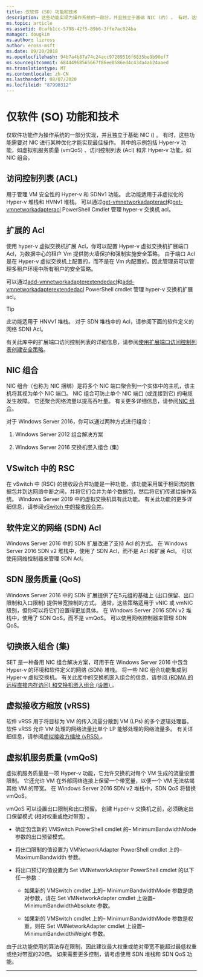 ```yaml
---
title: 仅软件 (SO) 功能和技术
description: 这些功能实现为操作系统的一部分，并且独立于基础 NIC (的) 。 有时，这些功能需要对 NIC 进行某种优化才能实现最佳操作。 其中的示例包括 Hyper-v 功能，如虚拟机服务质量 (vmQoS) 、访问控制列表 (Acl) 和非 Hyper-v 功能，如 NIC 组合。
ms.topic: article
ms.assetid: 0cafb1cc-5798-42f5-89b6-3ffe7ac024ba
manager: dougkim
ms.author: lizross
author: eross-msft
ms.date: 09/20/2018
ms.openlocfilehash: 94b7a4b87a74c24acc97289516f6835be9b90ef7
ms.sourcegitcommit: 68444968565667f86ee0586ed4c43da4ab24aaed
ms.translationtype: MT
ms.contentlocale: zh-CN
ms.lasthandoff: 08/07/2020
ms.locfileid: "87990312"
---
```

# <a name="software-only-so-features-and-technologies"></a>仅软件 (SO) 功能和技术
仅软件功能作为操作系统的一部分实现，并且独立于基础 NIC () 。 有时，这些功能需要对 NIC 进行某种优化才能实现最佳操作。 其中的示例包括 Hyper-v 功能，如虚拟机服务质量 (vmQoS) 、访问控制列表 (Acl) 和非 Hyper-v 功能，如 NIC 组合。

## <a name="access-control-lists-acls"></a>访问控制列表 (ACL)

用于管理 VM 安全性的 Hyper-v 和 SDNv1 功能。 此功能适用于非虚拟化的 Hyper-v 堆栈和 HVNv1 堆栈。 可以通过[get-vmnetworkadapteracl](/powershell/module/hyper-v/add-vmnetworkadapteracl?view=win10-ps)和[get-vmnetworkadapteracl](/powershell/module/hyper-v/remove-vmnetworkadapteracl?view=win10-ps) PowerShell Cmdlet 管理 hyper-v 交换机 acl。

## <a name="extended-acls"></a>扩展的 Acl

使用 hyper-v 虚拟交换机扩展 Acl，你可以配置 Hyper-v 虚拟交换机扩展端口 Acl，为数据中心的租户 Vm 提供防火墙保护和强制实施安全策略。 由于端口 Acl 是在 Hyper-v 虚拟交换机上配置的，而不是在 Vm 内配置的，因此管理员可以管理多租户环境中所有租户的安全策略。

可以通过[add-vmnetworkadapterextendedacl](/powershell/module/hyper-v/add-vmnetworkadapterextendedacl?view=win10-ps)和[add-vmnetworkadapterextendedacl](/powershell/module/hyper-v/remove-vmnetworkadapteracl?view=win10-ps) PowerShell cmdlet 管理 hyper-v 交换机扩展 acl。

>[!TIP]
>此功能适用于 HNVv1 堆栈。 对于 SDN 堆栈中的 Acl，请参阅下面的软件定义的网络 SDN) Acl。

有关此库中的扩展端口访问控制列表的详细信息，请参阅[使用扩展端口访问控制列表创建安全策略](../../../virtualization/hyper-v-virtual-switch/create-security-policies-with-extended-port-access-control-lists.md)。

## <a name="nic-teaming"></a>NIC 组合

NIC 组合（也称为 NIC 捆绑）是将多个 NIC 端口聚合到一个实体中的主机，该主机将其视为单个 NIC 端口。 NIC 组合可防止单个 NIC 端口 (或连接到它) 的电缆发生故障。 它还聚合网络流量以提高吞吐量。 有关更多详细信息，请参阅[NIC 组合](../nic-teaming/nic-teaming.md)。

对于 Windows Server 2016，你可以通过两种方式进行组合：

1.  Windows Server 2012 组合解决方案

2.  Windows Server 2016 交换机嵌入组合 (集) 


## <a name="rsc-in-the-vswitch"></a>VSwitch 中的 RSC

在 vSwitch 中 (RSC) 的接收段合并功能是一种功能，该功能采用属于相同流的数据包并到达网络中断之间，并将它们合并为单个数据包，然后将它们传递给操作系统。 Windows Server 2019 中的虚拟交换机具有此功能。 有关此功能的更多详细信息，请参阅[vSwitch 中的接收段合并](./rsc-in-the-vswitch.md)。

## <a name="software-defined-networking-sdn-acls"></a>软件定义的网络 (SDN) Acl

Windows Server 2016 中的 SDN 扩展改进了支持 Acl 的方式。 在 Windows Server 2016 SDN v2 堆栈中，使用了 SDN Acl，而不是 Acl 和扩展 Acl。 可以使用网络控制器来管理 SDN Acl。

## <a name="sdn-quality-of-service-qos"></a>SDN 服务质量 (QoS)

Windows Server 2016 中的 SDN 扩展提供了在5元组的基础上 (出口保留、出口限制和入口限制) 提供带宽控制的方式。 通常，这些策略适用于 vNIC 或 vmNIC 级别，但你可以将它们设置得更加具体。 在 Windows Server 2016 SDN v2 堆栈中，使用了 SDN QoS，而不是 vmQoS。 可以使用网络控制器来管理 SDN QoS。

## <a name="switch-embedded-teaming-set"></a>切换嵌入组合 (集) 

SET 是一种备用 NIC 组合解决方案，可用于在 Windows Server 2016 中包含 Hyper-v 的环境和软件定义的网络 (SDN) 堆栈。 将一些 NIC 组合功能集成到 Hyper-v 虚拟交换机。 有关此库中的交换机嵌入组合的信息，请参阅[ (RDMA 的远程直接内存访问) 和交换机嵌入组合 (设置) ](../../../virtualization/hyper-v-virtual-switch/rdma-and-switch-embedded-teaming.md)。

## <a name="virtual-receive-side-scaling-vrss"></a>虚拟接收方缩放 (vRSS)

软件 vRSS 用于将目标为 VM 的传入流量分散到 VM (LPs) 的多个逻辑处理器。 软件 vRSS 允许 VM 处理的网络流量比单个 LP 能够处理的网络流量多。 有关详细信息，请参阅[虚拟接收方缩放 (vRSS) ](../vrss/vrss-top.md)。

## <a name="virtual-machine-quality-of-service-vmqos"></a>虚拟机服务质量 (vmQoS) 

虚拟机服务质量是一项 Hyper-v 功能，它允许交换机对每个 VM 生成的流量设置限制。 它还允许 VM 在外部网络连接上保留一个带宽量，以便一个 VM 无法枯竭其他 VM 的带宽。 在 Windows Server 2016 SDN v2 堆栈中，SDN QoS 将替换 vmQoS。

vmQoS 可以设置出口限制和出口预留。 创建 Hyper-v 交换机之前，必须确定出口保留模式 (相对权重或绝对带宽) 。

-  确定包含新的 VMSwitch PowerShell cmdlet 的– MinimumBandwidthMode 参数的出口预留模式。

-  将出口限制的值设置为 VMNetworkAdapter PowerShell cmdlet 上的– MaximumBandwidth 参数。

-  将出口预订的值设置为 Set VMNetworkAdapter PowerShell cmdlet 的以下任一参数：

   -  如果新的 VMSwitch cmdlet 上的– MinimumBandwidthMode 参数是绝对参数，请在 Set VMNetworkAdapter cmdlet 上设置– MinimumBandwidthAbsolute 参数。

   -  如果新的 VMSwitch cmdlet 上的– MinimumBandwidthMode 参数是权重，则在 Set VMNetworkAdapter cmdlet 上设置– MinimumBandwidthWeight 参数。

由于此功能使用的算法存在限制，因此建议最大权重或绝对带宽不能超过最低权重或绝对带宽的20倍。 如果需要更多控制，请考虑使用 SDN 堆栈和 SDN QoS 功能。


---
